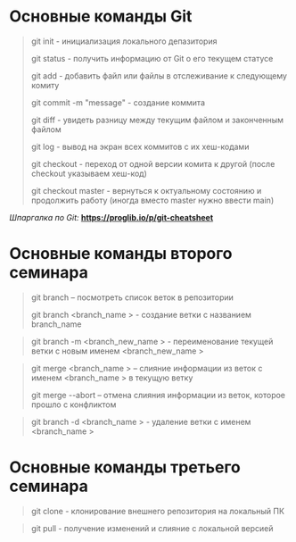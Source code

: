 # Основные команды Git

> git init - инициализация локального депазитория
>
> git status - получить информацию от Git о его текущем статусе
>
> git add - добавить файл или файлы в отслеживание к следующему комиту
>
> git commit -m "message" - создание коммита
>
> git diff - увидеть разницу между текущим файлом и законченным файлом
>
> git log - вывод на экран всех коммитов с их хеш-кодами
>
> git checkout - переход от одной версии комита к другой (после checkout указываем хеш-код) 
>
> git checkout master - вернуться к октуальному состоянию и продолжить работу (иногда вместо master нужно ввести main)
>
*Шпаргалка по Git:* **https://proglib.io/p/git-cheatsheet**

# Основные  команды второго семинара

> git branch – посмотреть список веток в репозитории
>
> git branch <branch_name > - создание ветки с названием branch_name

> git branch -m <branch_new_name > - переименование текущей ветки с новым именем <branch_new_name >

> git merge <branch_name > –  слияние информации из веток с именем <branch_name > в текущую ветку
> 
> git merge --abort –  отмена слияния информации из веток, которое прошло с конфликтом

> git branch -d <branch_name > - удаление ветки с именем <branch_name >

# Основные  команды третьего семинара

> git clone <url> - клонирование внешнего репозитория на локальный ПК

> git pull - получение изменений и слияние с локальной версией